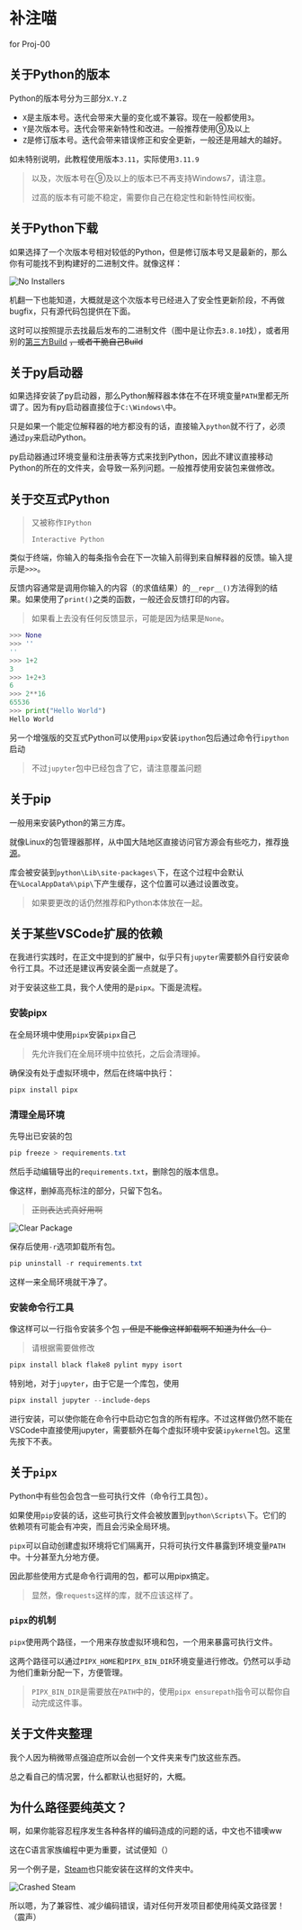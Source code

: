 # 补注喵

for Proj-00

## 关于Python的版本

Python的版本号分为三部分`X.Y.Z`

- `X`是主版本号。迭代会带来大量的变化或不兼容。现在一般都使用`3`。  
- `Y`是次版本号。迭代会带来新特性和改进。一般推荐使用⑨及以上  
- `Z`是修订版本号。迭代会带来错误修正和安全更新，一般还是用越大的越好。  

如未特别说明，此教程使用版本`3.11`，实际使用`3.11.9`

> 以及，次版本号在⑨及以上的版本已不再支持Windows7，请注意。
>
> 过高的版本有可能不稳定，需要你自己在稳定性和新特性间权衡。

## 关于Python下载

如果选择了一个次版本号相对较低的Python，但是修订版本号又是最新的，那么你有可能找不到构建好的二进制文件。就像这样：

![No Installers](./images/no_installer_provided.png)

机翻一下也能知道，大概就是这个次版本号已经进入了安全性更新阶段，不再做bugfix，只有源代码包提供在下面。

这时可以按照提示去找最后发布的二进制文件（图中是让你去`3.8.10`找），或者用别的[第三方Build](https://github.com/adang1345/PythonWindows) ~~，或者干脆自己Build~~

## 关于py启动器

如果选择安装了py启动器，那么Python解释器本体在不在环境变量`PATH`里都无所谓了。因为有py启动器直接位于`C:\Windows\`中。

只是如果一个能定位解释器的地方都没有的话，直接输入`python`就不行了，必须通过`py`来启动Python。

py启动器通过环境变量和注册表等方式来找到Python，因此不建议直接移动Python的所在的文件夹，会导致一系列问题。一般推荐使用安装包来做修改。

## 关于交互式Python

> 又被称作`IPython`
>
> `Interactive Python`

类似于终端，你输入的每条指令会在下一次输入前得到来自解释器的反馈。输入提示是`>>>`。

反馈内容通常是调用你输入的内容（的求值结果）的`__repr__()`方法得到的结果。如果使用了`print()`之类的函数，一般还会反馈打印的内容。

> 如果看上去没有任何反馈显示，可能是因为结果是`None`。

```python
>>> None
>>> ''
''
>>> 1+2
3
>>> 1+2+3
6
>>> 2**16
65536
>>> print("Hello World")
Hello World
```

另一个增强版的交互式Python可以使用`pipx`安装`ipython`包后通过命令行`ipython`启动
> 不过`jupyter`包中已经包含了它，请注意覆盖问题

## 关于pip

一般用来安装Python的第三方库。

就像Linux的包管理器那样，从中国大陆地区直接访问官方源会有些吃力，推荐[换源](https://mirrors.tuna.tsinghua.edu.cn/help/pypi/)。

库会被安装到`python\Lib\site-packages\`下，在这个过程中会默认在`%LocalAppData%\pip\`下产生缓存，这个位置可以通过设置改变。  

> 如果要更改的话仍然推荐和Python本体放在一起。

## 关于某些VSCode扩展的依赖

在我进行实践时，在正文中提到的扩展中，似乎只有`jupyter`需要额外自行安装命令行工具。不过还是建议再安装全面一点就是了。

对于安装这些工具，我个人使用的是`pipx`。下面是流程。

### 安装pipx

在全局环境中使用`pipx`安装`pipx`自己

> 先允许我们在全局环境中拉依托，之后会清理掉。

确保没有处于虚拟环境中，然后在终端中执行：

```powershell
pipx install pipx
```

### 清理全局环境

先导出已安装的包

```powershell
pip freeze > requirements.txt
```

然后手动编辑导出的`requirements.txt`，删除包的版本信息。  

像这样，删掉高亮标注的部分，只留下包名。

> ~~正则表达式真好用啊~~

![Clear Package](./images/clear_package.png)

保存后使用`-r`选项卸载所有包。

```powershell
pip uninstall -r requirements.txt
```

这样一来全局环境就干净了。

### 安装命令行工具

像这样可以一行指令安装多个包 ~~，但是不能像这样卸载啊不知道为什么（）~~

> 请根据需要做修改

```powershell
pipx install black flake8 pylint mypy isort
```

特别地，对于`jupyter`，由于它是一个库包，使用

```powershell
pipx install jupyter --include-deps
```

进行安装，可以使你能在命令行中启动它包含的所有程序。不过这样做仍然不能在VSCode中直接使用jupyter，需要额外在每个虚拟环境中安装`ipykernel`包。这里先按下不表。

## 关于`pipx`

Python中有些包会包含一些可执行文件（命令行工具包）。

如果使用`pip`安装的话，这些可执行文件会被放置到`python\Scripts\`下。它们的依赖项有可能会有冲突，而且会污染全局环境。

`pipx`可以自动创建虚拟环境将它们隔离开，只将可执行文件暴露到环境变量`PATH`中。十分甚至九分地方便。  

因此那些使用方式是命令行调用的包，都可以用pipx搞定。

> 显然，像`requests`这样的库，就不应该这样了。

### `pipx`的机制

`pipx`使用两个路径，一个用来存放虚拟环境和包，一个用来暴露可执行文件。  

这两个路径可以通过`PIPX_HOME`和`PIPX_BIN_DIR`环境变量进行修改。仍然可以手动为他们重新分配一下，方便管理。

> `PIPX_BIN_DIR`是需要放在`PATH`中的，使用`pipx ensurepath`指令可以帮你自动完成这件事。

## 关于文件夹整理

我个人因为稍微带点强迫症所以会创一个文件夹来专门放这些东西。  

总之看自己的情况罢，什么都默认也挺好的，大概。

## 为什么路径要纯英文？

啊，如果你能容忍程序发生各种各样的编码造成的问题的话，中文也不错噢ww

这在C语言家族编程中更为重要，试试便知（）  

另一个例子是，[Steam](https://s.team)也只能安装在这样的文件夹中。

![Crashed Steam](./images/steam_not_ascii_path.png)  

所以嗯，为了兼容性、减少编码错误，请对任何开发项目都使用纯英文路径罢！（震声）  
